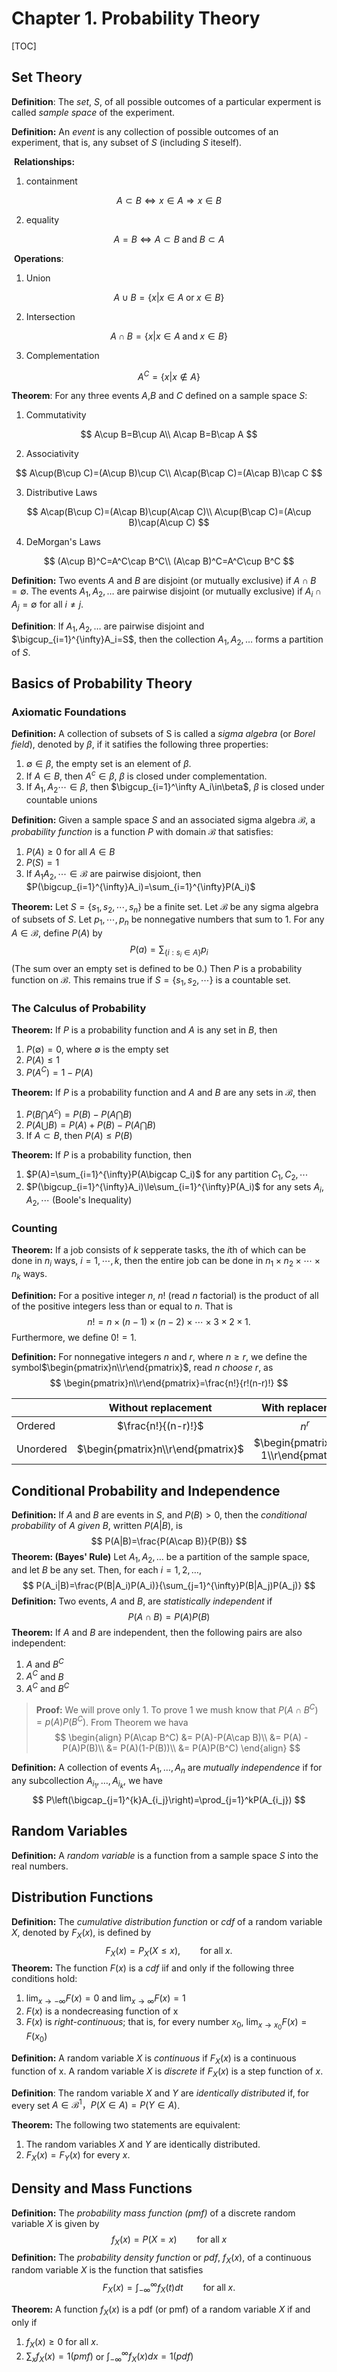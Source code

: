 # Chapter 1. Probability Theory

[TOC]



## Set Theory

**Definition**: The *set*, $S$, of all possible outcomes of a particular experment is called *sample space* of the experiment.

**Definition:** An *event* is any collection of possible outcomes of an experiment, that is, any subset of $S$ (including $S$ iteself).

​	**Relationships:**

1. containment

$$
A\subset B\Leftrightarrow x\in A \Rightarrow x\in B
$$

2. equality

$$
A=B\Leftrightarrow A\subset B\;\textrm{and}\;B\subset A
$$

​	**Operations**:

1. Union

$$
A\cup B=\{x|x\in A\;\textrm{or}\;x\in B\}
$$

2. Intersection

$$
A\cap B=\{x|x\in A\;\textrm{and}\; x\in B\}
$$

3. Complementation

$$
A^C=\{x|x\notin A\}
$$

**Theorem**: For any three events $A$,$B$ and $C$ defined on a sample space $S$:

1. Commutativity

$$
A\cup B=B\cup A\\
A\cap B=B\cap A
$$

2. Associativity

$$
A\cup(B\cup C)=(A\cup B)\cup C\\
A\cap(B\cap C)=(A\cap B)\cap C
$$

3. Distributive Laws

$$
A\cap(B\cup C)=(A\cap B)\cup(A\cap C)\\
A\cup(B\cap C)=(A\cup B)\cap(A\cup C)
$$

4. DeMorgan's Laws

$$
(A\cup B)^C=A^C\cap B^C\\
(A\cap B)^C=A^C\cup B^C
$$

**Definition:** Two events $A$ and $B$ are disjoint (or mutually exclusive) if $A\cap B=\emptyset$. The events $A_1,A_2,\dots$ are pairwise disjoint (or mutually exclusive) if $A_i\cap A_j=\emptyset$ for all $i\neq j$.

**Definition**: If $A_1,A_2,\dots$ are pairwise disjoint and $\bigcup_{i=1}^{\infty}A_i=S$, then the collection $A_1, A_2,\dots$ forms a partition of $S$.

## Basics of Probability Theory

### Axiomatic Foundations

**Definition:**	A collection of subsets of S is called a *sigma algebra* (or *Borel field*), denoted by $\beta$, if it satifies the following three properties:

1. $\emptyset\in\beta$, the empty set is an element of $\beta$.
2. If $A\in B$, then $A^c\in\beta$, $\beta$ is closed under complementation.
3. If $A_1,A_2\cdots\in\beta$, then $\bigcup_{i=1}^\infty A_i\in\beta$, $\beta$ is closed under countable unions

**Definition:** 	Given a sample space $S$ and an associated sigma algebra $\mathcal{B}$, a *probability function* is a function $P$ with domain $\mathcal{B}$ that satisfies:

1. $P(A)\ge0$ for all $A\in B$
2.  $P(S)=1$
3. If $A_1 A_2,\cdots\in\mathcal{B}$ are pairwise disjoiont, then $P(\bigcup_{i=1}^{\infty}A_i)=\sum_{i=1}^{\infty}P(A_i)$

**Theorem:** 	Let $S=\{s_1,s_2,\cdots,s_n\}$ be a finite set. Let $\mathcal{B}$ be any sigma algebra of subsets of $S$. Let $p_1,\cdots,p_n$ be nonnegative numbers that sum to $1$. For any $A\in \mathcal{B}$, define $P(A)$ by
$$
P(a)=\sum_{\{i:s_i\in A\}}p_i
$$
(The sum over an empty set is defined to be $0$.) Then $P$ is a probability function on $\mathcal{B}$. This remains true if $S=\{s_1,s_2,\cdots\}$ is a countable set.

### The Calculus of Probability

**Theorem:** 	If $P$ is a probability function and $A$ is any set in $B$, then

1. $P(\emptyset)=0$, where $\emptyset$ is the empty set
2. $P(A)\le1$
3. $P(A^{C})=1-P(A)$

**Theorem:** 	If $P$ is a probability function and $A$ and $B$ are any sets in $\mathcal{B}$, then 

1. $P(B\bigcap A^c)=P(B)-P(A\bigcap B)$
2. $P(A\bigcup B)=P(A)+P(B)-P(A\bigcap B)$
3. If $A\subset B$, then $P(A)\le P(B)$

**Theorem:** 	If $P$ is a probability function, then

1. $P(A)=\sum_{i=1}^{\infty}P(A\bigcap C_i)$ for any partition $C_1,C_2,\cdots$
2. $P(\bigcup_{i=1}^{\infty}A_i)\le\sum_{i=1}^{\infty}P(A_i)$ for any sets $A_i,A_2,\cdots$       (Boole's Inequality)
   

### Counting

**Theorem:** If a job consists of $k$ sepperate tasks, the $i$th of which can be done in $n_i$ ways, $i=1,\cdots,k$, then the entire job can be done in $n_1\times n_2\times \cdots\times n_k$ ways.

**Definition:** For a positive integer $n$, $n!$ (read $n$ factorial) is the product of all of the  positive integers less than or equal to $n$. That is
$$
n!=n\times (n-1) \times(n-2)\times\cdots\times3\times2\times1.
$$
Furthermore, we define $0!=1$.

**Definition:** For nonnegative integers $n$ and $r$, where $n\ge r$, we define the symbol$\begin{pmatrix}n\\r\end{pmatrix}$, read *$n$ choose $r$*, as 
$$
\begin{pmatrix}n\\r\end{pmatrix}=\frac{n!}{r!(n-r)!}
$$

|           |        Without replacement         |            With replacement            |
| --------- | :--------------------------------: | :------------------------------------: |
| Ordered   |        $\frac{n!}{(n-r)!}$         |                 $n^r$                  |
| Unordered | $\begin{pmatrix}n\\r\end{pmatrix}$ | $\begin{pmatrix}n+r-1\\r\end{pmatrix}$ |



## Conditional Probability and Independence

**Definition:** If $A$ and $B$ are events in $S$, and $P(B)>0$, then the *conditional probability* of *$A$ given $B$*, written $P(A|B)$, is
$$
P(A|B)=\frac{P(A\cap B)}{P(B)}
$$
**Theorem: (Bayes' Rule)** Let $A_1,A_2,\dots$ be a partition of the sample space, and let $B$ be any set. Then, for each $i=1,2,\dots$,
$$
P(A_i|B)=\frac{P(B|A_i)P(A_i)}{\sum_{j=1}^{\infty}P(B|A_j)P(A_j)}
$$
**Definition:** Two events, $A$ and $B$, are *statistically independent* if 
$$
P(A\cap B) = P(A)P(B)
$$
**Theorem:** If $A$ and $B$ are independent, then the following pairs are also independent:

1. $A$ and $B^C$
2. $A^C$ and $B$
3. $A^C$ and $B^C$

> **Proof:** We will prove only 1. To prove 1 we mush know that $P(A\cap B^C)=p(A)P(B^C)$. From Theorem we hava
> $$
> \begin{align}
> P(A\cap B^C) &= P(A)-P(A\cap B)\\
> 			 &= P(A) - P(A)P(B)\\
> 			 &= P(A)(1-P(B))\\
> 			 &= P(A)P(B^C)
> \end{align}
> $$

**Definition:** A collection of events $A_1,\dots,A_n$ are *mutually independence* if for any subcollection $A_{i_1},\dots,A_{i_k}$, we have
$$
P\left(\bigcap_{j=1}^{k}A_{i_j}\right)=\prod_{j=1}^kP(A_{i_j})
$$

 ## Random Variables

**Definition:** A *random variable* is a function from a sample space $S$ into the real numbers.

## Distribution Functions

**Definition:**  The *cumulative distribution function* or *cdf* of a random variable $X$, denoted by $F_X(x)$, is defined by
$$
F_X(x)=P_X(X\le x),\qquad \mathrm{for\;all\;}x.
$$
**Theorem:** The function $F(x)$ is a *cdf* iif and only if the following three conditions hold:

1. $\lim_{x\rightarrow-\infty}F(x)=0$ and $\lim_{x\rightarrow \infty}F(x)=1$
2. $F(x)$ is a nondecreasing function of x
3. $F(x)$ is *right-continuous*; that is, for every number $x_0$, $\lim_{x\rightarrow x_0}F(x)=F(x_0)$

**Definition:** A random variable $X$ is *continuous* if $F_X(x)$ is a continuous function of x. A random variable $X$ is *discrete* if $F_X(x)$ is a step function of $x$.

**Definition**: The random variable $X$ and $Y$ are *identically distributed* if, for every set $A\in\mathcal{B}^1，P(X\in A)=P(Y\in A)$.

**Theorem:** The following two statements are equivalent:

1. The random variables $X$ and $Y$ are identically distributed.
2. $F_X(x)=F_Y(x)$ for every $x$.

## Density and Mass Functions

**Definition:** The *probability mass function (pmf)* of a discrete random variable $X$ is given by
$$
f_X(x)=P(X=x)\qquad\mathrm{for\;all\;}x
$$
**Definition:** The *probability density function* or *pdf*, $f_X(x)$, of a continuous random variable $X$ is the function that satisfies
$$
F_X(x)=\int_{-\infty}^\infty f_X(t)dt\qquad\mathrm{for\;all\;}x.
$$


**Theorem:** A function $f_X(x)$ is a pdf (or pmf) of a random variable $X$ if and only if

1. $f_X(x)\ge0$ for all $x$.
2. $\sum_xf_X(x)=1 (pmf)$ or $\int_{-\infty}^\infty f_X(x)dx=1 (pdf)$